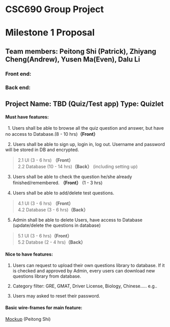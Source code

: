 # CSC690 Group Project
  
# Milestone 1 Proposal

## Team members: Peitong Shi (Patrick), Zhiyang Cheng(Andrew), Yusen Ma(Even), Dalu Li
### Front end: 
### Back end:



## Project Name: TBD (Quiz/Test app) Type: Quizlet

#### Must have features:
   
   1. Users shall be able to browse all the quiz question and answer, but have no access to Database.(8 - 10 hrs)**（Front）**
   
   2. Users shall be able to sign up, login in, log out. Username and password will be stored in DB and encrypted.
   >2.1 UI  (3 - 6 hrs) **（Front）**</br> 
   >2.2 Database (10 - 14 hrs)**（Back）** (including setting up)</br>
   
   3. Users shall be able to check the question he/she already finished/remembered. **（Front）** (1 - 3 hrs)
   
   4. Users shall be able to add/delete test questions. 
   >4.1 UI  (3 - 6 hrs) **（Front）**</br> 
   >4.2 Database (3 - 6 hrs)**（Back）**</br>
   
   5. Admin shall be able to delete Users, have access to Database (update/delete the questions in database)
   >5.1 UI  (3 - 6 hrs)**（Front）**</br>
   >5.2 Databse (2 - 4 hrs)**（Back）**</br>
   
#### Nice to have features:

   1. Users can request to upload their own questions library to database. If it is checked and approved by Admin, every users can download new questions library from database.
   
   2. Category filter: GRE, GMAT, Driver License, Biology, Chinese..... e.g..
   
   3. Users may asked to reset their password. 
   
   
   
   
   
#### Basic wire-frames for main feature: 
[Mockup](Mockup.jpg) (Peitong Shi)
